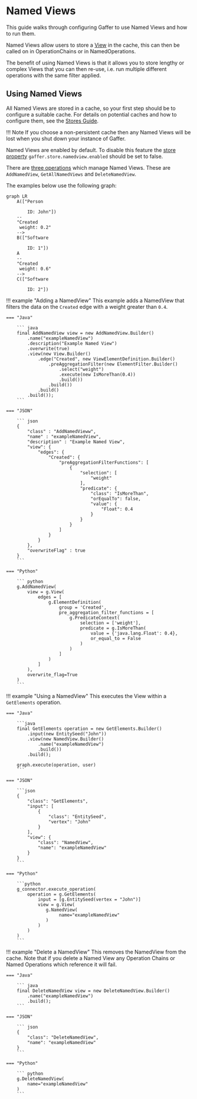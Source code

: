 # Named Views

This guide walks through configuring Gaffer to use Named Views and how to run them.

Named Views allow users to store a [View](../user-guide/query/gaffer-syntax/filtering.md) 
in the cache, this can then be called on in OperationChains or in NamedOperations.

The benefit of using Named Views is that it allows you to store lengthy or complex Views
that you can then re-use, i.e. run multiple different operations with the same filter applied.

## Using Named Views

All Named Views are stored in a cache, so your first step should be to configure a suitable cache.
For details on potential caches and how to configure them, see the [Stores Guide](../administration-guide/gaffer-stores/store-guide.md#caches).

!!! Note
    If you choose a non-persistent cache then any Named Views will be lost when you shut down your instance of Gaffer.

Named Views are enabled by default. To disable this feature the [store property](../administration-guide/gaffer-stores/store-guide.md#all-general-store-properties) `gaffer.store.namedview.enabled` should be set to false.

There are [three operations](../reference/operations-guide/named.md#addnamedview) which manage Named Views. 
These are `AddNamedView`, `GetAllNamedViews` and `DeleteNamedView`.

The examples below use the following graph:

```mermaid
graph LR
    A(["Person

        ID: John"])
    --
    "Created
     weight: 0.2"
    -->
    B(["Software

        ID: 1"])
    A
    --
    "Created
     weight: 0.6"
    -->
    C(["Software

        ID: 2"])
```

!!! example "Adding a NamedView"
    This example adds a NamedView that filters the data on the `Created` edge with a weight greater than `0.4`.

    === "Java"

        ``` java
        final AddNamedView view = new AddNamedView.Builder()
            .name("exampleNamedView")
            .description("Example Named View")
            .overwrite(true)
            .view(new View.Builder()
                .edge("Created", new ViewElementDefinition.Builder()
                    .preAggregationFilter(new ElementFilter.Builder()
                        .select("weight")
                        .execute(new IsMoreThan(0.4))
                        .build())
                    .build())
                .build()
            .build());
        ```

    === "JSON"

        ``` json
        {
            "class" : "AddNamedVieww",
            "name" : "exampleNamedView",
            "description" : "Example Named View",
            "view": {
                "edges": {
                    "Created": {
                        "preAggregationFilterFunctions": [
                            {
                                "selection": [
                                    "weight"
                                ],
                                "predicate": {
                                    "class": "IsMoreThan",
                                    "orEqualTo": false,
                                    "value": {
                                        "Float": 0.4
                                    }
                                }
                            }
                        ]
                    }
                }
            },
            "overwriteFlag" : true
        }
        ```

    === "Python"

        ``` python
        g.AddNamedView( 
            view = g.View(
                edges = [
                    g.ElementDefinition(
                        group = 'Created',
                        pre_aggregation_filter_functions = [
                            g.PredicateContext(
                                selection = ['weight'],
                                predicate = g.IsMoreThan(
                                    value = {'java.lang.Float': 0.4},
                                    or_equal_to = False
                                )
                            )
                        ]
                    )
                ]
            ),
            overwrite_flag=True 
        )
        ```

!!! example "Using a NamedView"
    This executes the View within a `GetElements` operation.

    === "Java"

        ```java
        final GetElements operation = new GetElements.Builder()
            .input(new EntitySeed("John"))
            .view(new NamedView.Builder()
                .name("exampleNamedView")
                .build())
            .build();

        graph.execute(operation, user)
        ```

    === "JSON"

        ```json 
        {
            "class": "GetElements",
            "input": [
                {
                    "class": "EntitySeed",
                    "vertex": "John"
                }
            ],
            "view": {
                "class": "NamedView", 
                "name": "exampleNamedView"
            }
        }
        ```

    === "Python"

        ```python
        g_connector.execute_operation(
            operation = g.GetElements(
                input = [g.EntitySeed(vertex = "John")]
                view = g.View(
                   g.NamedView(
                        name="exampleNamedView"
                   )
                )
            )
        )
        ```

!!! example "Delete a NamedView"
    This removes the NamedView from the cache. Note that if you delete a Named View 
    any Operation Chains or Named Operations which reference it will fail. 

    === "Java"

        ``` java
        final DeleteNamedView view = new DeleteNamedView.Builder()
            .name("exampleNamedView")
            .build();
        ```

    === "JSON"

        ``` json
        {
            "class": "DeleteNamedView",
            "name": "exampleNamedView"
        }
        ```

    === "Python"

        ``` python
        g.DeleteNamedView(
            name="exampleNamedView"
        )
        ```
